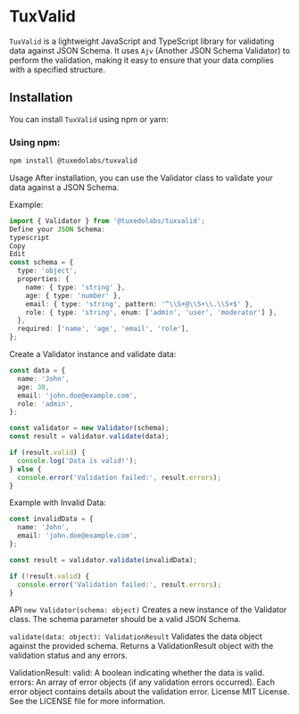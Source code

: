 # TuxValid

`TuxValid` is a lightweight JavaScript and TypeScript library for validating data against JSON Schema. It uses `Ajv` (Another JSON Schema Validator) to perform the validation, making it easy to ensure that your data complies with a specified structure.

## Installation

You can install `TuxValid` using npm or yarn:

### Using npm:
```bash
npm install @tuxedolabs/tuxvalid
```

Usage
After installation, you can use the Validator class to validate your data against a JSON Schema.

Example:
```typescript
import { Validator } from '@tuxedolabs/tuxvalid';
Define your JSON Schema:
typescript
Copy
Edit
const schema = {
  type: 'object',
  properties: {
    name: { type: 'string' },
    age: { type: 'number' },
    email: { type: 'string', pattern: '^\\S+@\\S+\\.\\S+$' },
    role: { type: 'string', enum: ['admin', 'user', 'moderator'] },
  },
  required: ['name', 'age', 'email', 'role'],
};
```
Create a Validator instance and validate data:
```typescript
const data = {
  name: 'John',
  age: 30,
  email: 'john.doe@example.com',
  role: 'admin',
};

const validator = new Validator(schema);
const result = validator.validate(data);

if (result.valid) {
  console.log('Data is valid!');
} else {
  console.error('Validation failed:', result.errors);
}
```
Example with Invalid Data:
```typescript
const invalidData = {
  name: 'John',
  email: 'john.doe@example.com',
};

const result = validator.validate(invalidData);

if (!result.valid) {
  console.error('Validation failed:', result.errors);
}
```
API `new Validator(schema: object)`
Creates a new instance of the Validator class. The schema parameter should be a valid JSON Schema.

`validate(data: object): ValidationResult`
Validates the data object against the provided schema. Returns a ValidationResult object with the validation status and any errors.

ValidationResult:
valid: A boolean indicating whether the data is valid.
errors: An array of error objects (if any validation errors occurred). Each error object contains details about the validation error.
License
MIT License. See the LICENSE file for more information.
